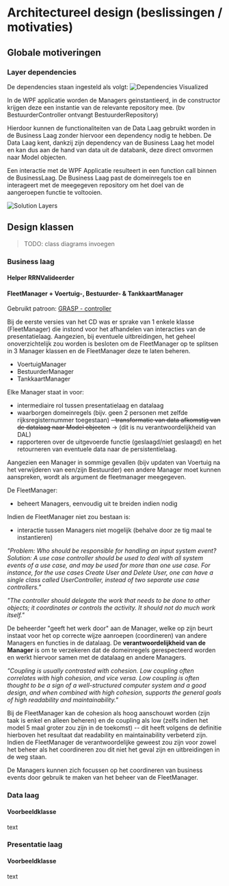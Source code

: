 # Architectureel design (beslissingen / motivaties)

## Globale motiveringen

### Layer dependencies

De dependencies staan ingesteld als volgt:
![Dependencies Visualized](https://i.imgur.com/hR0gUvS.png)

In de WPF applicatie worden de Managers geinstantieerd, in de constructor krijgen deze een instantie van de relevante repository mee. (bv BestuurderController ontvangt BestuurderRepository)

Hierdoor kunnen de functionaliteiten van de Data Laag gebruikt worden in de Business Laag zonder hiervoor een dependency nodig te hebben.
De Data Laag kent, dankzij zijn dependency van de Business Laag het model en kan dus aan de hand van data uit de databank, deze direct omvormen naar Model objecten.

Een interactie met de WPF Applicatie resulteert in een function call binnen de BusinessLaag.
De Business Laag past de domeinregels toe en interageert met de meegegeven repository om het doel van de aangeroepen functie te voltooien.

![Solution Layers](https://media.discordapp.net/attachments/893108471011090502/895043004274974780/1920px-Overview_of_a_three-tier_application_vectorVersion.png)

## Design klassen

>TODO: class diagrams invoegen

### Business laag

#### Helper **RRNValideerder**

#### **FleetManager + Voertuig-, Bestuurder- & TankkaartManager**

Gebruikt patroon: [GRASP - controller](https://en.wikipedia.org/wiki/GRASP_(object-oriented_design))

Bij de eerste versies van het CD was er sprake van 1 enkele klasse (FleetManager) die instond voor het afhandelen van interacties van de presentatielaag.
Aangezien, bij eventuele uitbreidingen, het geheel onoverzichtelijk zou worden is besloten om de FleetManager op te splitsen in 3 Manager klassen en de FleetManager deze te laten beheren.

- VoertuigManager
- BestuurderManager
- TankkaartManager

Elke Manager staat in voor:
- intermediaire rol tussen presentatielaag en datalaag
- waarborgen domeinregels (bijv. geen 2 personen met zelfde rijksregisternummer toegestaan)
~~- transformatie van data afkomstig van de datalaag naar Model objecten~~ → (dit is nu verantwoordelijkheid van DAL)
- rapporteren over de uitgevoerde functie (geslaagd/niet geslaagd) en het retourneren van eventuele data naar de persistentielaag.

Aangezien een Manager in sommige gevallen (bijv updaten van Voertuig na het verwijderen van een/zijn Bestuurder) een andere Manager moet kunnen aanspreken,
wordt als argument de fleetmanager meegegeven.

De FleetManager:
- beheert Managers, eenvoudig uit te breiden indien nodig

Indien de FleetManager niet zou bestaan is:
- interactie tussen Managers niet mogelijk (behalve door ze tig maal te instantieren)

*"Problem: Who should be responsible for handling an input system event?
Solution: A use case controller should be used to deal with all system events of a use case, and may be used for more than one use case. For instance, for the use cases Create User and Delete User, one can have a single class called UserController, instead of two separate use case controllers."*

*"The controller should delegate the work that needs to be done to other objects; it coordinates or controls the activity. It should not do much work itself."*

De beheerder "geeft het werk door" aan de Manager, welke op zijn beurt instaat voor het op correcte wijze aanroepen (coordineren) van andere Managers en functies in de datalaag.
De **verantwoordelijkheid van de Manager** is om te verzekeren dat de domeinregels gerespecteerd worden en werkt hiervoor samen met de datalaag en andere Managers.

*"Coupling is usually contrasted with cohesion. Low coupling often correlates with high cohesion, and vice versa. Low coupling is often thought to be a sign of a well-structured computer system and a good design, and when combined with high cohesion, supports the general goals of high readability and maintainability."*

Bij de FleetManager kan de cohesion als hoog aanschouwt worden (zijn taak is enkel en alleen beheren) en de coupling als low (zelfs indien het model 5 maal groter zou zijn in de toekomst) -- dit heeft volgens de definitie hierboven het resultaat dat readability en maintainability verbeterd zijn. Indien de FleetManager de verantwoordelijke geweest zou zijn voor zowel het beheer als het coordineren zou dit niet het geval zijn en uitbreidingen in de weg staan.

De Managers kunnen zich focussen op het coordineren van business events door gebruik te maken van het beheer van de FleetManager.

### Data laag

#### Voorbeeldklasse

text

### Presentatie laag

#### Voorbeeldklasse

text

